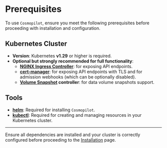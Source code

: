 # Prerequisites

To use `Cosmopilot`, ensure you meet the following prerequisites before proceeding with installation and configuration.

## **Kubernetes Cluster**
- **Version**: Kubernetes **v1.29** or higher is required.
- **Optional but strongly recommended for full functionality**:
  - **[NGINX Ingress Controller](https://docs.nginx.com/nginx-ingress-controller/)**: for exposing API endpoints.
  - **[cert-manager](https://cert-manager.io/docs/)**: for exposing API endpoints with TLS and for admission webhooks (which can be optionally disabled).
  - **[Volume Snapshot](https://kubernetes.io/docs/concepts/storage/volume-snapshots/) controller**: for data volume snapshots support.


## **Tools**
- **[helm](https://helm.sh/)**: Required for installing `Cosmopilot`.
- **[kubectl](https://kubernetes.io/docs/reference/kubectl/)**: Required for creating and managing resources in your Kubernetes cluster.

---

Ensure all dependencies are installed and your cluster is correctly configured before proceeding to the [Installation](02-installation) page.